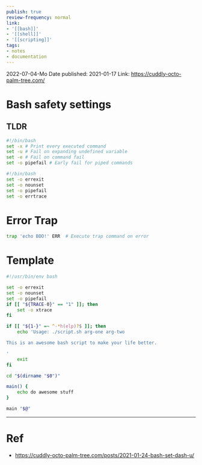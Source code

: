 ```yaml
---
publish: true
review-frequency: normal
link:
- '[[bash]]'
- '[[shell]]'
- '[[scripting]]'
tags:
- notes
- documentation
---
```

2022-07-04-Mo
Date published: 2021-01-17
Link: https://cuddly-octo-palm-tree.com/

# Bash safety settings

## TLDR
```bash
#!/bin/bash
set -x # Print every executed command
set -u # Fail on expanding undefined variable
set -e # Fail on command fail
set -o pipefail # Early fail for piped commands
```

```bash
#!/bin/bash
set -o errexit
set -o nounset
set -o pipefail
set -o errtrace
```

# Error Trap
```bash
trap 'echo BOO!' ERR  # Execute trap command on error
```

# Template
```bash
#!/usr/bin/env bash

set -o errexit
set -o nounset
set -o pipefail
if [[ "${TRACE-0}" == "1" ]]; then
    set -o xtrace
fi

if [[ "${1-}" =~ ^-*h(elp)?$ ]]; then
    echo 'Usage: ./script.sh arg-one arg-two

This is an awesome bash script to make your life better.

'
    exit
fi

cd "$(dirname "$0")"

main() {
    echo do awesome stuff
}

main "$@"
```

---
# Ref
- https://cuddly-octo-palm-tree.com/posts/2021-01-24-bash-set-dash-u/